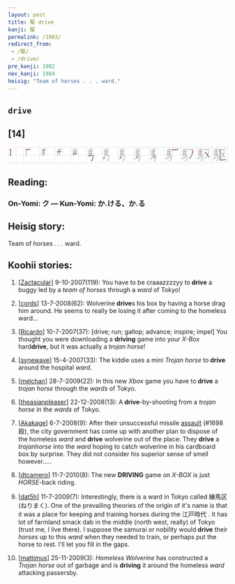 ```yaml
---
layout: post
title: 駆 drive
kanji: 駆
permalink: /1983/
redirect_from:
 - /駆/
 - /drive/
pre_kanji: 1982
nex_kanji: 1984
heisig: "Team of horses . . . ward."
---
```


## `drive`

## [14]

<div class="stroke"><img src="../images/E9A786.png" /></div>

## Reading:

### On-Yomi: ク &mdash; Kun-Yomi: か.ける、か.る

## Heisig story:

Team of horses . . . ward.

## Koohii stories:

1) [<a href="http://kanji.koohii.com/profile/Zactacular">Zactacular</a>] 9-10-2007(119): You have to be craaazzzzyy to<strong> drive</strong> a buggy led by a <em>team of horses</em> through a <em>ward</em> of Tokyo!

2) [<a href="http://kanji.koohii.com/profile/cords">cords</a>] 13-7-2008(62): Wolverine<strong> drive</strong>s his box by having a horse drag him around. He seems to really be losing it after coming to the homeless ward...

3) [<a href="http://kanji.koohii.com/profile/Ricardo">Ricardo</a>] 10-7-2007(37): [drive; run; gallop; advance; inspire; impel] You thought you were downloading a <strong>driving</strong> game into your <em>X-Box</em> hard<strong>drive</strong>, but it was actually a <em>trojan horse</em>!

4) [<a href="http://kanji.koohii.com/profile/synewave">synewave</a>] 15-4-2007(33): The kiddie uses a mini <em>Trojan horse</em> to<strong> drive</strong> around the hospital <em>ward</em>.

5) [<a href="http://kanji.koohii.com/profile/melchan">melchan</a>] 28-7-2009(22): In this new <em>Xbox</em> game you have to<strong> drive</strong> a <em>trojan horse</em> through the <em>wards</em> of Tokyo.

6) [<a href="http://kanji.koohii.com/profile/theasianpleaser">theasianpleaser</a>] 22-12-2008(13): A<strong> drive</strong>-by-shooting from a <em>trojan horse</em> in the <em>wards</em> of Tokyo.

7) [<a href="http://kanji.koohii.com/profile/Akakage">Akakage</a>] 6-7-2008(9): After their unsuccessful missile <a href="../1698">assault</a> (#1698 殴), the city government has come up with another plan to dispose of the homeless $ward$ and <strong>drive</strong> wolverine out of the place: They <strong>drive</strong> a $trojan horse$ into the $ward$ hoping to catch wolverine in his cardboard box by surprise. They did not consider his superior sense of smell however.....

8) [<a href="http://kanji.koohii.com/profile/dtcamero">dtcamero</a>] 11-7-2010(8): The new <strong>DRIVING</strong> game on <em>X-BOX</em> is just <em>HORSE</em>-back riding.

9) [<a href="http://kanji.koohii.com/profile/dat5h">dat5h</a>] 11-7-2009(7): Interestingly, there is a ward in Tokyo called 練馬区 (ねりまく). One of the prevailing theories of the origin of it&#039;s name is that it was a place for keeping and training horses during the 江戸時代 . It has lot of farmland smack dab in the middle (north west, really) of Tokyo (trust me, I live there). I suppose the samurai or nobility would<strong> drive</strong> their <em>horses</em> up to this <em>ward</em> when they needed to train, or perhaps put the horse to rest. I&#039;ll let you fill in the gaps.

10) [<a href="http://kanji.koohii.com/profile/mattimus">mattimus</a>] 25-11-2009(3): <em>Homeless Wolverine</em> has constructed a <em>Trojan horse</em> out of garbage and is <strong>driving</strong> it around the homeless <em>ward</em> attacking passersby.
